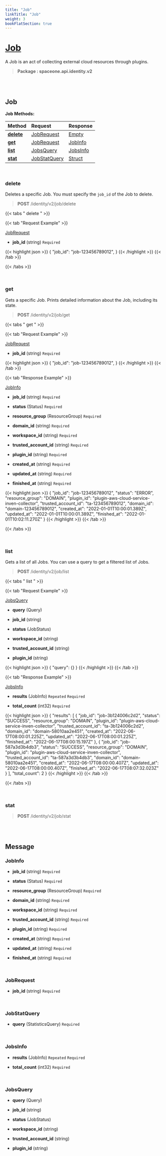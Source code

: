 ```yaml
---
title: "Job"
linkTitle: "Job"
weight: 3
bookFlatSection: true
---
```

# [Job](#Job)
A Job is an act of collecting external cloud resources through plugins.


>  **Package : spaceone.api.identity.v2**

<br>
<br>

## Job





**Job Methods:**


| Method | Request | Response |
| :----- | :-------- | :-------- |
| [**delete**](./Job#delete) | [JobRequest](Job#jobrequest) | [Empty](Job#empty) |
| [**get**](./Job#get) | [JobRequest](Job#jobrequest) | [JobInfo](Job#jobinfo) |
| [**list**](./Job#list) | [JobsQuery](Job#jobsquery) | [JobsInfo](Job#jobsinfo) |
| [**stat**](./Job#stat) | [JobStatQuery](Job#jobstatquery) | [Struct](Job#struct) |



    
<br>

### delete

Deletes a specific Job. You must specify the `job_id` of the Job to delete.



> **POST** /identity/v2/job/delete
>





 {{< tabs " delete " >}}

 {{< tab "Request Example" >}}



[JobRequest](./Job#jobrequest)

* **job_id** (string)   `Required` 





{{< highlight json >}}
{
   "job_id": "job-123456789012",
}
{{< /highlight >}}
{{< /tab >}}



{{< /tabs >}}


    
<br>

### get

Gets a specific Job. Prints detailed information about the Job, including its state.



> **POST** /identity/v2/job/get
>





 {{< tabs " get " >}}

 {{< tab "Request Example" >}}



[JobRequest](./Job#jobrequest)

* **job_id** (string)   `Required` 





{{< highlight json >}}
{
   "job_id": "job-123456789012",
}
{{< /highlight >}}
{{< /tab >}}


 {{< tab "Response Example" >}}

[JobInfo](#JOBINFO)
* **job_id** (string)   `Required` 

* **status** (Status)   `Required` 

* **resource_group** (ResourceGroup)   `Required` 

* **domain_id** (string)   `Required` 

* **workspace_id** (string)   `Required` 

* **trusted_account_id** (string)   `Required` 

* **plugin_id** (string)   `Required` 

* **created_at** (string)   `Required` 

* **updated_at** (string)   `Required` 

* **finished_at** (string)   `Required` 



{{< highlight json >}}
{
     "job_id": "job-123456789012",
     "status": "ERROR",
     "resource_group": "DOMAIN",
     "plugin_id": "plugin-aws-cloud-service-inven-collector",
     "trusted_account_id": "ta-123456789012",
     "domain_id": "domain-123456789012",
     "created_at": "2022-01-01T10:00:01.389Z",
     "updated_at": "2022-01-01T10:00:01.389Z",
     "finished_at": "2022-01-01T10:02:11.270Z"
}
{{< /highlight >}}
{{< /tab >}}


{{< /tabs >}}


    
<br>

### list

Gets a list of all Jobs. You can use a query to get a filtered list of Jobs.



> **POST** /identity/v2/job/list
>





 {{< tabs " list " >}}

 {{< tab "Request Example" >}}



[JobsQuery](./Job#jobsquery)

* **query** (Query)  


* **job_id** (string)  


* **status** (JobStatus)  


* **workspace_id** (string)  


* **trusted_account_id** (string)  


* **plugin_id** (string)  





{{< highlight json >}}
{
   "query": {}
}
{{< /highlight >}}
{{< /tab >}}


 {{< tab "Response Example" >}}

[JobsInfo](#JOBSINFO)
* **results** (JobInfo)  `Repeated`   `Required` 

* **total_count** (int32)   `Required` 



{{< highlight json >}}
{
   "results": [
       {
           "job_id": "job-3b124006c2d2",
           "status": "SUCCESS",
           "resource_group": "DOMAIN",
           "plugin_id": "plugin-aws-cloud-service-inven-collector",
           "trusted_account_id": "ta-3b124006c2d2",
           "domain_id": "domain-58010aa2e451",
           "created_at": "2022-06-17T08:00:01.225Z",
           "updated_at": "2022-06-17T08:00:01.225Z",
           "finished_at": "2022-06-17T08:00:15.197Z"
       },
       {
           "job_id": "job-587a3d3b4db3",
           "status": "SUCCESS",
           "resource_group": "DOMAIN",
           "plugin_id": "plugin-aws-cloud-service-inven-collector",
           "trusted_account_id": "ta-587a3d3b4db3",
           "domain_id": "domain-58010aa2e451",
           "created_at": "2022-06-17T08:00:00.407Z",
           "updated_at": "2022-06-17T08:00:00.407Z",
           "finished_at": "2022-06-17T08:07:32.023Z"
       }
   ],
   "total_count": 2
}
{{< /highlight >}}
{{< /tab >}}


{{< /tabs >}}


    
<br>

### stat





> **POST** /identity/v2/job/stat
>






    


<br>
<br>

## Message



### JobInfo
* **job_id** (string)   `Required` 

    
* **status** (Status)   `Required` 

    
* **resource_group** (ResourceGroup)   `Required` 

    
* **domain_id** (string)   `Required` 

    
* **workspace_id** (string)   `Required` 

    
* **trusted_account_id** (string)   `Required` 

    
* **plugin_id** (string)   `Required` 

    
* **created_at** (string)   `Required` 

    
* **updated_at** (string)   `Required` 

    
* **finished_at** (string)   `Required` 

    <br>

### JobRequest
* **job_id** (string)   `Required` 

    <br>

### JobStatQuery
* **query** (StatisticsQuery)   `Required` 

    <br>

### JobsInfo
* **results** (JobInfo)  `Repeated`    `Required` 

    
* **total_count** (int32)   `Required` 

    <br>

### JobsQuery
* **query** (Query)  

    
* **job_id** (string)  

    
* **status** (JobStatus)  

    
* **workspace_id** (string)  

    
* **trusted_account_id** (string)  

    
* **plugin_id** (string)  

    <br>
